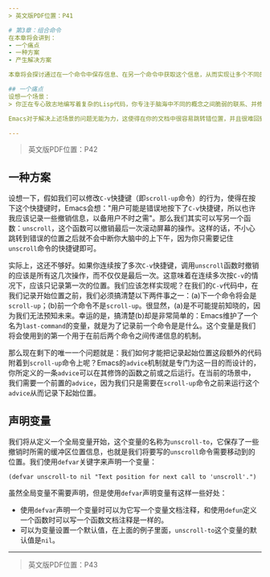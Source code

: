 ```yaml
---
> 英文版PDF位置：P41

# 第3章：组合命令
在本章将会讲到：
- 一个痛点
- 一种方案
- 产生解决方案

本章将会探讨通过在一个命令中保存信息、在另一个命令中获取这个信息，从而实现让多个不同的命令协同工作。在命令之间共享信息最简单的方式就是创建一个变量并把信息保存在里面，我们在本章将会尝试使用这种方式。例如，我们可以在变量中保存当前缓冲区的位置信息，从而在之后的命令中可以使用这个位置信息。当然我们也会学习一些更为复杂的方式来保存状态、标记和符号属性等信息。我们在最后将会综合上述技术来解决一个痛点：写一些函数来保存、处理缓冲区和窗口的信息，从而实现撤销滚动窗口操作的目的。

## 一个痛点
设想一个场景：
> 你正在专心致志地编写着复杂的Lisp代码，你专注于脑海中不同的概念之间脆弱的联系、并修改着它们，同时注意着屏幕上表示它们的那些符号。你正在思考着特别关键的部分，而这时你注意到了左边几个字符处的拼写错误。你准备按`C-b C-b C-b`快捷键回退到那里然后改正这个错误，但是相反——糟糕的是——你错误地按下了`C-v C-v C-v`，滚动了屏幕三次，远离了你刚刚正在编辑的位置十万八千里。当你想尝试搞清楚出错之前光标是在哪个位置时，你大脑中的上下文已经被毁坏了，并且已经忘记了你刚刚在编辑的是什么。这个时候你滚动屏幕，或搜索，或循环切换标记环（mark-ring）、回退列表（undo-list）尝试回到你出错前所在的位置，你已经忘记了你一开始想要修改的拼写错误是什么，并且后来你的代码中可能出现了一个bug，你需要花费几个小时才能找到。

Emacs对于解决上述场景的问题无能为力，这使得在你的文档中很容易跳转错位置，并且很难回到出错之前的位置。虽然Emacs有扩展的撤销机制，但是只能允许你撤销修改，而不能撤销简单的位置跳转操作。

---
```

> 英文版PDF位置：P42

## 一种方案
设想一下，假如我们可以修改`C-v`快捷键（即`scroll-up`命令）的行为，使得在按下这个快捷键时，Emacs会想："用户可能是错误地按下了`C-v`快捷键，所以也许我应该记录一些撤销信息，以备用户不时之需"。那么我们其实可以写另一个函数：`unscroll`，这个函数可以撤销最后一次滚动屏幕的操作。这样的话，不小心跳转到错误的位置之后就不会中断你大脑中的上下午，因为你只需要记住`unscroll`命令的快捷键即可。

实际上，这还不够好。如果你连续按了多次`C-v`快捷键，调用`unscroll`函数时撤销的应该是所有这几次操作，而不仅仅是最后一次。这意味着在连续多次按`C-v`的情况下，应该只记录第一次的位置。我们应该怎样实现呢？在我们的`C-v`代码中，在我们记录开始位置之前，我们必须搞清楚以下两件事之一：(a)下一个命令将会是`scroll-up`；(b)前一个命令不是`scroll-up`。很显然，(a)是不可能提前知晓的，因为我们无法预知未来。幸运的是，搞清楚(b)却是非常简单的：Emacs维护了一个名为`last-command`的变量，就是为了记录前一个命令是是什么。这个变量是我们将会使用到的第一个用于在前后两个命令之间传递信息的机制。

那么现在剩下的唯一一个问题就是：我们如何才能把记录起始位置这段额外的代码附着到`scroll-up`命令上呢？Emacs的`advice`机制就是专门为这一目的而设计的，你所定义的一条`advice`可以在其修饰的函数之前或之后运行。在当前的场景中，我们需要一个前置的`advice`，因为我们只是需要在`scroll-up`命令之前来运行这个`advice`从而记录下起始位置。

## 声明变量
我们将从定义一个全局变量开始，这个变量的名称为`unscroll-to`，它保存了一些撤销时所需的缓冲区位置信息，也就是我们将要写的`unscroll`命令需要移动到的位置。我们使用`defvar`关键字来声明一个变量：
``` emacs-lisp
(defvar unscroll-to nil "Text position for next call to 'unscroll'.")
```
虽然全局变量不需要声明，但是使用`defvar`声明变量有这样一些好处：
- 使用`defvar`声明一个变量时可以为它写一个变量文档注释，和使用`defun`定义一个函数时可以写一个函数文档注释是一样的。
- 可以为变量设置一个默认值，在上面的例子里面，`unscroll-to`这个变量的默认值是`nil`。 

---
> 英文版PDF位置：P43
